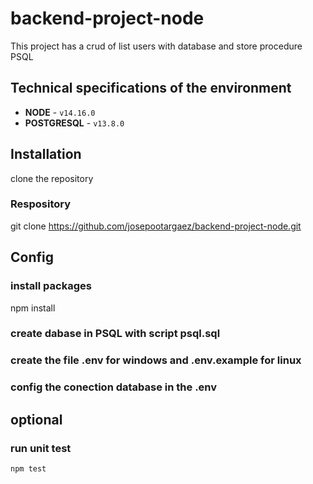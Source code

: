 # backend-project-node
   This project has a crud of list users with database and store procedure PSQL

## Technical specifications of the environment

* **NODE** - `v14.16.0`
* **POSTGRESQL** - `v13.8.0`


## Installation
 clone the repository

###  Respository
git clone https://github.com/josepootargaez/backend-project-node.git


## Config

### install packages
 npm install

### create dabase in PSQL with script psql.sql

### create the file .env for windows and .env.example for linux

### config the conection database in the .env




## optional
 ### run unit test
    npm test

